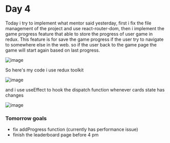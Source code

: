 # Day 4
Today i try to implement what mentor said yesterday, 
first i fix the file management of the project and use react-router-dom, then i implement the game progress feature that able to store the progress of user game in redux.
This feature is for save the game progress if the user try to navigate to somewhere else in the web. so if the user back to the game page the game will start again based on last progress.

![image](https://user-images.githubusercontent.com/85722211/207907127-51f43717-34ce-42d3-b166-d1f99b07c830.png)

So here's my code 
i use redux toolkit

![image](https://user-images.githubusercontent.com/85722211/207906813-2de38067-5220-46b2-80dd-8c20b7c6c9fb.png)

and i use useEffect to hook the dispatch function whenever cards state has changes

![image](https://user-images.githubusercontent.com/85722211/207907044-bc6e218b-c782-4fe3-8fea-b45567631ee8.png)

### Tomorrow goals
* fix addProgress function (currently has performance issue)
* finish the leaderboard page before 4 pm



